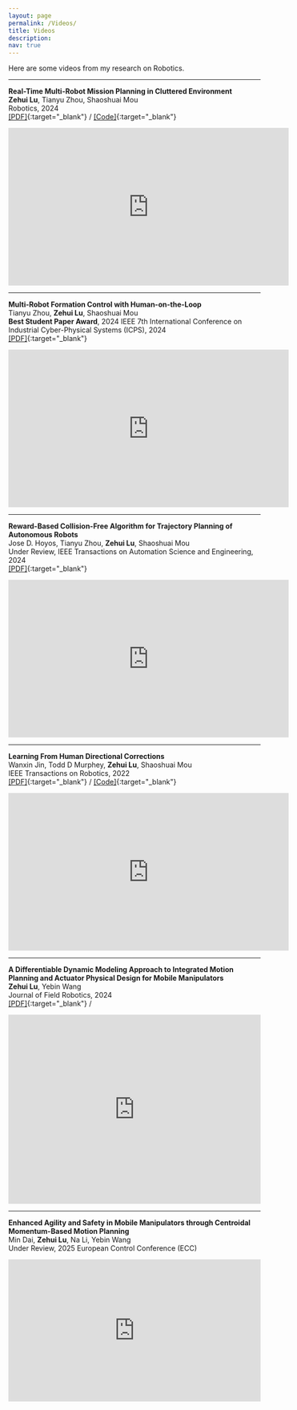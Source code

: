 ```yaml
---
layout: page
permalink: /Videos/
title: Videos 
description:
nav: true
---
```


Here are some videos from my research on Robotics.


---
**Real-Time Multi-Robot Mission Planning in Cluttered Environment** <br />
**Zehui Lu**, Tianyu Zhou, Shaoshuai Mou<br />
Robotics, 2024 <br />
[[PDF]](https://www.mdpi.com/2218-6581/13/3/40){:target="_blank"} /
[[Code]](https://github.com/zehuilu/Real-time-Multi-Robot-Mission-Planning-in-Cluttered-Environment){:target="_blank"}
<iframe width="560" height="315" src="https://www.youtube.com/embed/bT5-EjS9rAk?si=4wv_e8ATBrCszWfr" title="YouTube video player" frameborder="0" allow="accelerometer; autoplay; clipboard-write; encrypted-media; gyroscope; picture-in-picture; web-share" referrerpolicy="strict-origin-when-cross-origin" allowfullscreen></iframe>


---
**Multi-Robot Formation Control with Human-on-the-Loop** <br />
Tianyu Zhou, **Zehui Lu**, Shaoshuai Mou<br />
**Best Student Paper Award**, 2024 IEEE 7th International Conference on Industrial Cyber-Physical Systems (ICPS), 2024 <br />
[[PDF]](https://ieeexplore.ieee.org/abstract/document/10639942){:target="_blank"}
<iframe width="560" height="315" src="https://www.youtube.com/embed/-3WkRDwjgGo?si=vQ9QNKfzoQIaxMgc" title="YouTube video player" frameborder="0" allow="accelerometer; autoplay; clipboard-write; encrypted-media; gyroscope; picture-in-picture; web-share" referrerpolicy="strict-origin-when-cross-origin" allowfullscreen></iframe>


---
**Reward-Based Collision-Free Algorithm for Trajectory Planning of Autonomous Robots** <br />
Jose D. Hoyos, Tianyu Zhou, **Zehui Lu**, Shaoshuai Mou<br />
Under Review, IEEE Transactions on Automation Science and Engineering, 2024 <br />
[[PDF]](https://arxiv.org/abs/2502.06149){:target="_blank"}
<iframe width="560" height="315" src="https://www.youtube.com/embed/iQ9f3bVbYis?si=DBQDXUk4hNHxI21o" title="YouTube video player" frameborder="0" allow="accelerometer; autoplay; clipboard-write; encrypted-media; gyroscope; picture-in-picture; web-share" referrerpolicy="strict-origin-when-cross-origin" allowfullscreen></iframe>


---
**Learning From Human Directional Corrections** <br />
Wanxin Jin, Todd D Murphey, **Zehui Lu**, Shaoshuai Mou<br />
IEEE Transactions on Robotics, 2022 <br />
[[PDF]](https://arxiv.org/abs/2011.15014){:target="_blank"} /
[[Code]](https://github.com/wanxinjin/Learning-from-Directional-Corrections){:target="_blank"}
<iframe width="560" height="315" src="https://www.youtube.com/embed/Mwlwt055Tgg?si=1bfW-UjxzUCbqrHL" title="YouTube video player" frameborder="0" allow="accelerometer; autoplay; clipboard-write; encrypted-media; gyroscope; picture-in-picture; web-share" referrerpolicy="strict-origin-when-cross-origin" allowfullscreen></iframe>


---
**A Differentiable Dynamic Modeling Approach to Integrated Motion Planning and Actuator Physical Design for Mobile Manipulators** <br />
**Zehui Lu**, Yebin Wang<br />
Journal of Field Robotics, 2024 <br />
[[PDF]](https://onlinelibrary.wiley.com/doi/abs/10.1002/rob.22394){:target="_blank"} / 
<div style="padding:75% 0 0 0;position:relative;"><iframe src="https://player.vimeo.com/video/1032336085?badge=0&amp;autopause=0&amp;player_id=0&amp;app_id=58479" frameborder="0" allow="autoplay; fullscreen; picture-in-picture; clipboard-write; encrypted-media" style="position:absolute;top:0;left:0;width:100%;height:100%;" title="A Differentiable Dynamic Modeling Approach to Integrated Motion Planning and Actuator Physical Design for Mobile Manipulators"></iframe></div><script src="https://player.vimeo.com/api/player.js"></script>


---
**Enhanced Agility and Safety in Mobile Manipulators through Centroidal Momentum-Based Motion Planning** <br />
Min Dai, **Zehui Lu**, Na Li, Yebin Wang<br />
Under Review, 2025 European Control Conference (ECC) <br />
<div style="padding:56.25% 0 0 0;position:relative;"><iframe src="https://player.vimeo.com/video/1027881425?badge=0&amp;autopause=0&amp;player_id=0&amp;app_id=58479" frameborder="0" allow="autoplay; fullscreen; picture-in-picture; clipboard-write; encrypted-media" style="position:absolute;top:0;left:0;width:100%;height:100%;" title="results"></iframe></div><script src="https://player.vimeo.com/api/player.js"></script>
